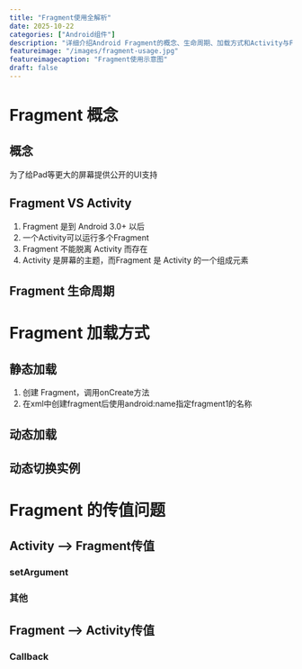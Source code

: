 ```yaml
---
title: "Fragment使用全解析"
date: 2025-10-22
categories: ["Android组件"]
description: "详细介绍Android Fragment的概念、生命周期、加载方式和Activity与Fragment之间的传值方法"
featureimage: "/images/fragment-usage.jpg"
featureimagecaption: "Fragment使用示意图"
draft: false
---
```


# Fragment 概念
## 概念
为了给Pad等更大的屏幕提供公开的UI支持
## Fragment VS Activity
1. Fragment 是到 Android 3.0+ 以后
2. 一个Activity可以运行多个Fragment
3. Fragment 不能脱离 Activity 而存在
4. Activity 是屏幕的主题，而Fragment 是 Activity 的一个组成元素
## Fragment 生命周期
# Fragment 加载方式
## 静态加载
1. 创建 Fragment，调用onCreate方法
2. 在xml中创建fragment后使用android:name指定fragment1的名称
## 动态加载
## 动态切换实例
# Fragment 的传值问题
## Activity --> Fragment传值
### setArgument
### 其他
## Fragment --> Activity传值
### Callback
